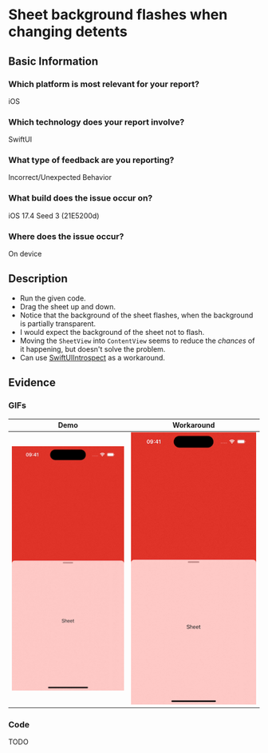 # Sheet background flashes when changing detents

## Basic Information
### Which platform is most relevant for your report?
iOS

### Which technology does your report involve?
SwiftUI

### What type of feedback are you reporting?
Incorrect/Unexpected Behavior

### What build does the issue occur on?
iOS 17.4 Seed 3 (21E5200d)

### Where does the issue occur?
On device

## Description
- Run the given code.
- Drag the sheet up and down.
- Notice that the background of the sheet flashes, when the background is partially transparent.
- I would expect the background of the sheet not to flash.
- Moving the `SheetView` into `ContentView` seems to reduce the _chances_ of it happening, but doesn't solve the problem.
- Can use [SwiftUIIntrospect](https://github.com/siteline/swiftui-introspect) as a workaround.

## Evidence
### GIFs
| Demo | Workaround |
|:-:|:-:|
| ![Demo GIF](demo.gif) | ![Workaround GIF](workaround.gif) |

### Code
TODO
